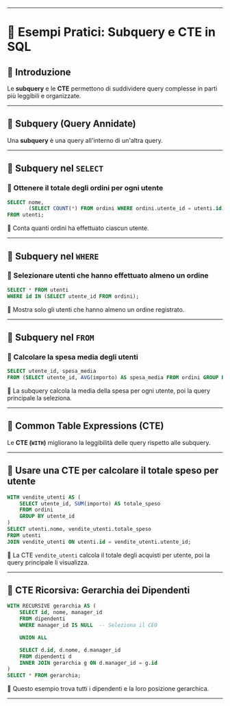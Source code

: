 
---


# 📌 Esempi Pratici: Subquery e CTE in SQL

## 🔎 Introduzione
Le **subquery** e le **CTE** permettono di suddividere query complesse in parti più leggibili e organizzate.

---

## 📌 Subquery (Query Annidate)
Una **subquery** è una query all'interno di un'altra query.

---

## 🎯 Subquery nel `SELECT`
### 🔹 Ottenere il totale degli ordini per ogni utente
```sql
SELECT nome, 
       (SELECT COUNT(*) FROM ordini WHERE ordini.utente_id = utenti.id) AS numero_ordini
FROM utenti;
````

📌 Conta quanti ordini ha effettuato ciascun utente.

---

## 🎯 Subquery nel `WHERE`

### 🔹 Selezionare utenti che hanno effettuato almeno un ordine

```sql
SELECT * FROM utenti
WHERE id IN (SELECT utente_id FROM ordini);
```

📌 Mostra solo gli utenti che hanno almeno un ordine registrato.

---

## 🎯 Subquery nel `FROM`

### 🔹 Calcolare la spesa media degli utenti

```sql
SELECT utente_id, spesa_media
FROM (SELECT utente_id, AVG(importo) AS spesa_media FROM ordini GROUP BY utente_id) AS media_spese;
```

📌 La subquery calcola la media della spesa per ogni utente, poi la query principale la seleziona.

---

## 📌 Common Table Expressions (CTE)

Le **CTE (`WITH`)** migliorano la leggibilità delle query rispetto alle subquery.

---

## 🎯 Usare una CTE per calcolare il totale speso per utente

```sql
WITH vendite_utenti AS (
    SELECT utente_id, SUM(importo) AS totale_speso
    FROM ordini
    GROUP BY utente_id
)
SELECT utenti.nome, vendite_utenti.totale_speso
FROM utenti
JOIN vendite_utenti ON utenti.id = vendite_utenti.utente_id;
```

📌 La CTE `vendite_utenti` calcola il totale degli acquisti per utente, poi la query principale li visualizza.

---

## 🎯 CTE Ricorsiva: Gerarchia dei Dipendenti

```sql
WITH RECURSIVE gerarchia AS (
    SELECT id, nome, manager_id
    FROM dipendenti
    WHERE manager_id IS NULL  -- Seleziona il CEO

    UNION ALL

    SELECT d.id, d.nome, d.manager_id
    FROM dipendenti d
    INNER JOIN gerarchia g ON d.manager_id = g.id
)
SELECT * FROM gerarchia;
```

📌 Questo esempio trova tutti i dipendenti e la loro posizione gerarchica.

---
